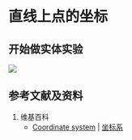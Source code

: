 # 直线上点的坐标

## 开始做实体实验

![](/images/函数和极限/在2维坐标纸上感受n个点组成了任意形状的轮廓/直线上点的坐标/1a1.jpg)


## 参考文献及资料

1. 维基百科
	- [Coordinate system](https://en.wikipedia.org/wiki/Coordinate_system) | [坐标系](https://zh.wikipedia.org/wiki/%E5%9D%90%E6%A8%99%E7%B3%BB) 


